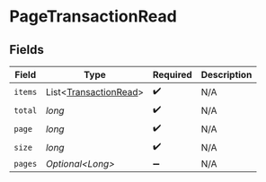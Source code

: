# PageTransactionRead


## Fields

| Field                                                                | Type                                                                 | Required                                                             | Description                                                          |
| -------------------------------------------------------------------- | -------------------------------------------------------------------- | -------------------------------------------------------------------- | -------------------------------------------------------------------- |
| `items`                                                              | List\<[TransactionRead](../../models/components/TransactionRead.md)> | :heavy_check_mark:                                                   | N/A                                                                  |
| `total`                                                              | *long*                                                               | :heavy_check_mark:                                                   | N/A                                                                  |
| `page`                                                               | *long*                                                               | :heavy_check_mark:                                                   | N/A                                                                  |
| `size`                                                               | *long*                                                               | :heavy_check_mark:                                                   | N/A                                                                  |
| `pages`                                                              | *Optional\<Long>*                                                    | :heavy_minus_sign:                                                   | N/A                                                                  |